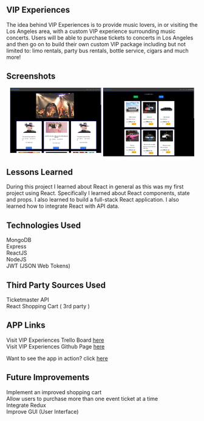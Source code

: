 ## VIP Experiences
The idea behind VIP Experiences is to provide music lovers, in or visiting the Los Angeles area, with a custom VIP experience surrounding music concerts. Users will be able to purchase tickets  to concerts in Los Angeles and then go on to build their own custom VIP package including but not limited to: limo  rentals, party bus rentals, bottle service, cigars and much more!

## Screenshots 
<div style="display:flex;justify-content:center;">
    <img src="screens/screen1.png" alt="VIP Experiences Screenshot" width="240" height="180" style="border:10;margin-right:5px" />  
    <img src="screens/screen2.png" alt="VIP Experiences Screenshot" width="240" height="180" style="border:10" />  
</div>
  
  
## Lessons Learned
During this project I learned about React in general as this was my first project using React. Specifically I learned about React components, state and props. I also learned  to build a full-stack React application. I also learned how to integrate React with API data.  
  
  
## Technologies Used
MongoDB     
Express     
ReactJS     
NodeJS      
JWT (JSON Web Tokens)    
  
## Third Party Sources Used
Ticketmaster API     
React Shopping Cart ( 3rd party )  
  
## APP Links
Visit VIP Experiences Trello Board [here](https://trello.com/b/4vc6Hh5w/wdi-project-4)  
Visit VIP Experiences Github Page [here](https://trello.com/b/4vc6Hh5w/wdi-project-4)  

Want to see the app in action?  click [here](https://vipexperiences.herokuapp.com) 



## Future Improvements
Implement an improved shopping cart     
Allow users to purchase more than one event ticket at a time    
Integrate Redux    
Improve GUI (User Interface)
